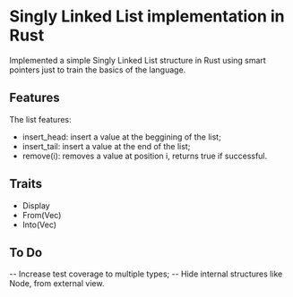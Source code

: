 # Singly Linked List implementation in Rust
Implemented a simple Singly Linked List structure in Rust using smart pointers just to train the basics of the language.

## Features
The list features:
 - insert_head: insert a value at the beggining of the list;
 - insert_tail: insert a value at the end of the list;
 - remove(i): removes a value at position i, returns true if successful.

## Traits
 - Display
 - From(Vec<T>)
 - Into(Vec<T>)

 ## To Do
 -- Increase test coverage to multiple types;
 -- Hide internal structures like Node, from external view.